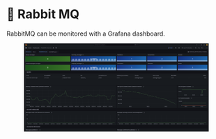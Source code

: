 # 🐇 Rabbit MQ

RabbitMQ can be monitored with a Grafana dashboard.

<figure><img src="../../.gitbook/assets/data-service-rabbitmq-grafana.png" alt=""><figcaption></figcaption></figure>
